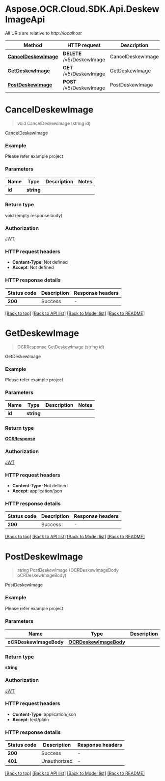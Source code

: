 # Aspose.OCR.Cloud.SDK.Api.DeskewImageApi

All URIs are relative to *http://localhost*

| Method | HTTP request | Description |
|--------|--------------|-------------|
| [**CancelDeskewImage**](DeskewImageApi.md#canceldeskewimage) | **DELETE** /v5/DeskewImage | CancelDeskewImage |
| [**GetDeskewImage**](DeskewImageApi.md#getdeskewimage) | **GET** /v5/DeskewImage | GetDeskewImage |
| [**PostDeskewImage**](DeskewImageApi.md#postdeskewimage) | **POST** /v5/DeskewImage | PostDeskewImage |

<a name="canceldeskewimage"></a>
# **CancelDeskewImage**
> void CancelDeskewImage (string id)

CancelDeskewImage

### Example
Please refer example project

### Parameters

| Name | Type | Description | Notes |
|------|------|-------------|-------|
| **id** | **string** |  |  |

### Return type

void (empty response body)

### Authorization

[JWT](../README.md#JWT)

### HTTP request headers

 - **Content-Type**: Not defined
 - **Accept**: Not defined


### HTTP response details
| Status code | Description | Response headers |
|-------------|-------------|------------------|
| **200** | Success |  -  |

[[Back to top]](#) [[Back to API list]](../README.md#documentation-for-api-endpoints) [[Back to Model list]](../README.md#documentation-for-models) [[Back to README]](../README.md)

<a name="getdeskewimage"></a>
# **GetDeskewImage**
> OCRResponse GetDeskewImage (string id)

GetDeskewImage

### Example
Please refer example project

### Parameters

| Name | Type | Description | Notes |
|------|------|-------------|-------|
| **id** | **string** |  |  |

### Return type

[**OCRResponse**](OCRResponse.md)

### Authorization

[JWT](../README.md#JWT)

### HTTP request headers

 - **Content-Type**: Not defined
 - **Accept**: application/json


### HTTP response details
| Status code | Description | Response headers |
|-------------|-------------|------------------|
| **200** | Success |  -  |

[[Back to top]](#) [[Back to API list]](../README.md#documentation-for-api-endpoints) [[Back to Model list]](../README.md#documentation-for-models) [[Back to README]](../README.md)

<a name="postdeskewimage"></a>
# **PostDeskewImage**
> string PostDeskewImage (OCRDeskewImageBody oCRDeskewImageBody)

PostDeskewImage

### Example
Please refer example project

### Parameters

| Name | Type | Description | Notes |
|------|------|-------------|-------|
| **oCRDeskewImageBody** | [**OCRDeskewImageBody**](OCRDeskewImageBody.md) |  |  |

### Return type

**string**

### Authorization

[JWT](../README.md#JWT)

### HTTP request headers

 - **Content-Type**: application/json
 - **Accept**: text/plain


### HTTP response details
| Status code | Description | Response headers |
|-------------|-------------|------------------|
| **200** | Success |  -  |
| **401** | Unauthorized |  -  |

[[Back to top]](#) [[Back to API list]](../README.md#documentation-for-api-endpoints) [[Back to Model list]](../README.md#documentation-for-models) [[Back to README]](../README.md)

